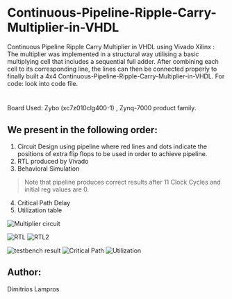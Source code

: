 # Continuous-Pipeline-Ripple-Carry-Multiplier-in-VHDL
Continuous Pipeline Ripple Carry Multiplier in VHDL using Vivado Xilinx : 
The multiplier was implemented in a structural way utilising a basic multiplying cell that includes a sequential full adder. After combining each cell to its corresponding line, the lines can then be connected properly to finally built a 4x4 Continuous-Pipeline-Ripple-Carry-Multiplier-in-VHDL. 
For code: look into code file.
#
Board Used: Zybo (xc7z010clg400-1) , Zynq-7000 product family.

## We present in the following order:
1. Circuit Design using pipeline where red lines and dots indicate the positions of extra flip flops to be used in order to achieve pipeline.
2. RTL produced by Vivado
3. Behavioral Simulation
> Note that pipeline produces correct results after 11 Clock Cycles and initial reg values are 0.

4. Critical Path Delay
5. Utilization table


![Multiplier circuit](https://user-images.githubusercontent.com/56197365/113529257-ad1a1700-95cb-11eb-8fcf-243bbedce2eb.JPG)

![RTL](https://user-images.githubusercontent.com/56197365/113529258-adb2ad80-95cb-11eb-93ca-b6869a30570f.JPG)
![RTL2](https://user-images.githubusercontent.com/56197365/113529261-aee3da80-95cb-11eb-9c92-961e6750ccb5.JPG)

![testbench result](https://user-images.githubusercontent.com/56197365/113529263-af7c7100-95cb-11eb-8910-b637289d7d20.JPG)
![Critical Path](https://user-images.githubusercontent.com/56197365/113529254-ac818080-95cb-11eb-88b1-eefb0fb51afd.JPG)
![Utilization](https://user-images.githubusercontent.com/56197365/113529252-abe8ea00-95cb-11eb-8a6d-d5d39eef31ac.JPG)

## Author:
Dimitrios Lampros

